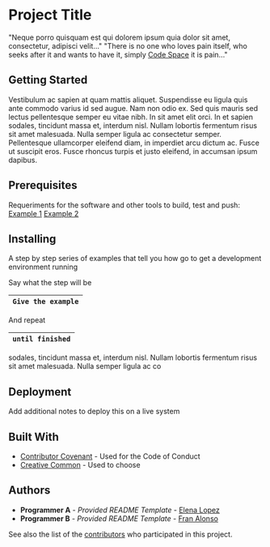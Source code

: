 # Project Title 
"Neque porro quisquam est qui dolorem ipsum quia dolor sit amet, consectetur, adipisci velit..."
"There is no one who loves pain itself, who seeks after it and wants to have it, simply [Code Space](https://www.codespaceacademy.com) it is pain..."
## Getting Started
Vestibulum ac sapien at quam mattis aliquet. Suspendisse eu ligula quis ante commodo varius id sed augue. Nam non odio ex. Sed quis mauris sed lectus pellentesque semper eu vitae nibh. In sit amet elit orci. In et sapien sodales, tincidunt massa et, interdum nisl. Nullam lobortis fermentum risus sit amet malesuada. Nulla semper ligula ac consectetur semper. Pellentesque ullamcorper eleifend diam, in imperdiet arcu dictum ac. Fusce ut suscipit eros. Fusce rhoncus turpis et justo eleifend, in accumsan ipsum dapibus.
## Prerequisites
Requeriments for the software and other tools to build, test and push:
[Example 1](https://www.google.com/)
[Example 2](https://www.google.com/)
## Installing
A step by step series of examples that tell you how go to get a development environment running

Say what the step will be 

| `Give the example` |
| -- | 

And repeat 

| `until finished` |
| -- |

sodales, tincidunt massa et, interdum nisl. Nullam lobortis fermentum risus sit amet malesuada. Nulla semper ligula ac co
## Deployment 
Add additional notes to deploy this on a live system 

## Built With 
- [Contributor Covenant](https://google.es) - Used for the Code of Conduct 
- [Creative Common](https://google.es) - Used to choose
## Authors
  - **Programmer A** - *Provided README Template* - [Elena Lopez](https://github.com/ElenaLM91)
  - **Programmer B** - *Provided README Template* - [Fran Alonso](https://github.com/FranAlonso91)

See also the list of the [contributors](https://www.google.com/) who participated in this project.